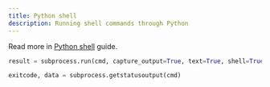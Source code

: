 ```yaml
---
title: Python shell
description: Running shell commands through Python
---
```


Read more in [Python shell](https://github.com/MichaelCurrin/learn-to-code/tree/master/en/topics/scripting_languages/Python/shell) guide.

```python
result = subprocess.run(cmd, capture_output=True, text=True, shell=True)
```


```python
exitcode, data = subprocess.getstatusoutput(cmd)
```

